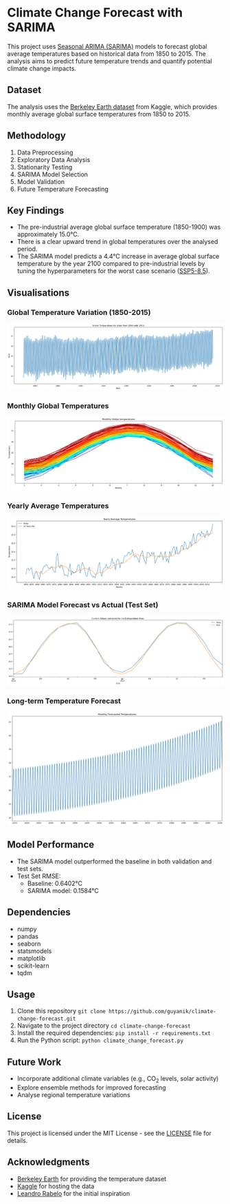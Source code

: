 # Climate Change Forecast with SARIMA

This project uses [Seasonal ARIMA (SARIMA)](https://online.stat.psu.edu/stat510/lesson/4/4.1) models to forecast global average temperatures based on historical data from 1850 to 2015. The analysis aims to predict future temperature trends and quantify potential climate change impacts.

## Dataset

The analysis uses the [Berkeley Earth dataset](https://www.kaggle.com/datasets/berkeleyearth/climate-change-earth-surface-temperature-data) from Kaggle, which provides monthly average global surface temperatures from 1850 to 2015.

## Methodology

1. Data Preprocessing
2. Exploratory Data Analysis
3. Stationarity Testing
4. SARIMA Model Selection
5. Model Validation
6. Future Temperature Forecasting

## Key Findings

- The pre-industrial average global surface temperature (1850-1900) was approximately 15.0°C.
- There is a clear upward trend in global temperatures over the analysed period.
- The SARIMA model predicts a 4.4°C increase in average global surface temperature by the year 2100 compared to pre-industrial levels by tuning the hyperparameters for the worst case scenario ([SSP5-8.5](https://www.ipcc.ch/report/ar6/wg1/downloads/report/IPCC_AR6_WGI_SPM.pdf)).

## Visualisations

### Global Temperature Variation (1850-2015)
![Global Temperature Variation](images/global_temp_variation.png)

### Monthly Global Temperatures
![Monthly Global Temperatures](images/monthly_global_temps.png)

### Yearly Average Temperatures
![Yearly Average Temperatures](images/yearly_avg_temps.png)

### SARIMA Model Forecast vs Actual (Test Set)
![SARIMA Forecast vs Actual](images/sarima_forecast_vs_actual.png)

### Long-term Temperature Forecast
![Long-term Temperature Forecast](images/long_term_forecast.png)

## Model Performance

- The SARIMA model outperformed the baseline in both validation and test sets.
- Test Set RMSE:
  - Baseline: 0.6402°C
  - SARIMA model: 0.1584°C

## Dependencies

- numpy
- pandas
- seaborn
- statsmodels
- matplotlib
- scikit-learn
- tqdm

## Usage

1. Clone this repository `git clone https://github.com/guyanik/climate-change-forecast.git`
2. Navigate to the project directory `cd climate-change-forecast`
2. Install the required dependencies: `pip install -r requirements.txt`
3. Run the Python script: `python climate_change_forecast.py`

## Future Work

- Incorporate additional climate variables (e.g., CO<sub>2</sub> levels, solar activity)
- Explore ensemble methods for improved forecasting
- Analyse regional temperature variations

## License

This project is licensed under the MIT License - see the [LICENSE](LICENSE) file for details.

## Acknowledgments

- [Berkeley Earth](https://berkeleyearth.org/) for providing the temperature dataset
- [Kaggle](https://www.kaggle.com/) for hosting the data
- [Leandro Rabelo](https://www.kaggle.com/code/leandrovrabelo/climate-change-forecast-sarima-model/notebook) for the initial inspiration